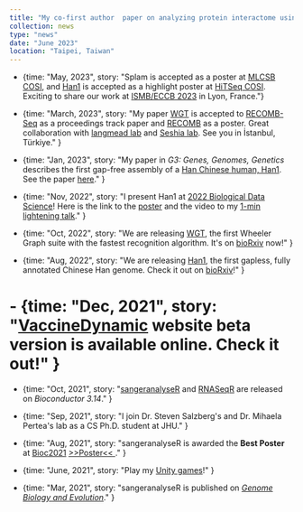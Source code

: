 ```yaml
---
title: "My co-first author  paper on analyzing protein interactome using co-elution data is published in <i>Briefing in Bioinformatics</i>. Great collaboration with  <a href='https://bits.iis.sinica.edu.tw/' target='_blank'>HK Tsai Lab</a> and <a href='http://www.imb.sinica.edu.tw/~jleu/' target='_blank'>Jun-Yi Leu Lab</a>! See the paper <a href='https://doi.org/10.1093/bib/bbad229' target='_blank'>here</a>"
collection: news
type: "news"
date: "June 2023"
location: "Taipei, Taiwan"
---
```


  - {time: "May, 2023", story: "Splam is accepted as a poster at <a href='http://cosi.iscb.org/wiki/MLCSB:Home' target='_blank'>MLCSB COSI</a>, and <a href='https://doi.org/10.1093/g3journal/jkac321' target='_blank'>Han1</a> is accepted as a highlight poster at <a href='http://hitseq.org/' target='_blank'>HiTSeq COSI</a>. Exciting to share our work at <a href='https://www.iscb.org/ismbeccb2023' target='_blank'>ISMB/ECCB 2023</a> in Lyon, France."}

  - {time: "March, 2023", story: "My paper <a href='https://doi.org/10.1101/2022.10.15.512390' target='_blank'>WGT</a> is accepted to <a href='https://recomb-seq.github.io/' target='_blank'>RECOMB-Seq</a> as a proceedings track paper and <a href='http://recomb2023.bilkent.edu.tr/' target='_blank'>RECOMB</a> as a poster. Great collaboration with <a href='https://langmead-lab.org/' target='_blank'>langmead lab</a> and <a href='http://people.eecs.berkeley.edu/~sseshia/' target='_blank'>Seshia lab</a>. See you in İstanbul, Türkiye." }

  - {time: "Jan, 2023", story: "My paper in <i>G3: Genes, Genomes, Genetics</i> describes the first gap-free assembly of a <a href='https://www.ncbi.nlm.nih.gov/assembly/GCA_024586135.1/' target='_blank'>Han Chinese human, Han1</a>. See the paper <a href='https://doi.org/10.1093/g3journal/jkac321' target='_blank'>here</a>." }

  - {time: "Nov, 2022", story: "I present Han1 at <a href='https://meetings.cshl.edu/meetings.aspx?meet=data&year=22' target='_blank'>2022 Biological Data Science</a>! Here is the link to the <a href='https://storage.googleapis.com/storage.khchao.com/JHU%20PhD/Han1/Han1_poster.pdf' target='_blank'>poster</a> and the video to my <a href='https://youtu.be/2m5wrqqsn4E' target='_blank'>1-min lightening talk</a>." }

  - {time: "Oct, 2022", story: "We are releasing <a href='https://github.com/Kuanhao-Chao/Wheeler_Graph_Toolkit' target='_blank'>WGT</a>, the first Wheeler Graph suite with the fastest recognition algorithm. It's on <a href='https://doi.org/10.1101/2022.10.15.512390' target='_blank'>bioRxiv</a> now!" }

  - {time: "Aug, 2022", story: "We are releasing <a href='https://www.ncbi.nlm.nih.gov/assembly/GCA_024586135.1/' target='_blank'>Han1</a>, the first gapless, fully annotated Chinese Han genome. Check it out on <a href='https://doi.org/10.1101/2022.08.08.503226' target='_blank'>bioRxiv</a>!" }

  # - {time: "Dec, 2021", story: "<a href='http://140.112.136.49:8005/' target='_blank'>VaccineDynamic</a> website beta version is available online. Check it out!" }

  - {time: "Oct, 2021", story: "<a href='https://bioconductor.org/packages/release/bioc/html/sangeranalyseR.html' target='_blank'>sangeranalyseR</a> and <a href='https://www.bioconductor.org/packages/release/bioc/html/RNASeqR.html' target='_blank'>RNASeqR</a> are released on <i>Bioconductor 3.14</i>." }

  - {time: "Sep, 2021", story: "I join Dr. Steven Salzberg's and Dr. Mihaela Pertea's lab as a CS Ph.D. student at JHU." }

  - {time: "Aug, 2021", story: "sangeranalyseR is awarded the <strong>Best Poster</strong> at <a href='https://bioc2021.bioconductor.org/' target='_blank'>Bioc2021</a> <a href='https://f1000research.com/posters/10-888' target='_blank'> >>Poster<< </a>." }

  - {time: "June, 2021", story: "Play my <a href='https://khchao.com/projects/' target='_blank'>Unity games</a>!" }

  - {time: "Mar, 2021", story: "sangeranalyseR is published on <i><a href='https://doi.org/10.1093/gbe/evab028' target='_blank'>Genome Biology and Evolution</a></i>." }
